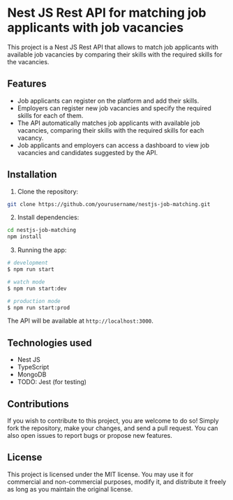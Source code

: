 # Nest JS Rest API for matching job applicants with job vacancies

This project is a Nest JS Rest API that allows to match job applicants with available job vacancies by comparing their skills with the required skills for the vacancies.

## Features

- Job applicants can register on the platform and add their skills.
- Employers can register new job vacancies and specify the required skills for each of them.
- The API automatically matches job applicants with available job vacancies, comparing their skills with the required skills for each vacancy.
- Job applicants and employers can access a dashboard to view job vacancies and candidates suggested by the API.

## Installation

1. Clone the repository:

```bash
git clone https://github.com/yourusername/nestjs-job-matching.git
```

2. Install dependencies:

``` bash
cd nestjs-job-matching
npm install
```

3. Running the app:

```bash
# development
$ npm run start

# watch mode
$ npm run start:dev

# production mode
$ npm run start:prod
```


The API will be available at `http://localhost:3000`.

## Technologies used

- Nest JS
- TypeScript
- MongoDB
- TODO: Jest (for testing) 

## Contributions

If you wish to contribute to this project, you are welcome to do so! Simply fork the repository, make your changes, and send a pull request. You can also open issues to report bugs or propose new features.

## License

This project is licensed under the MIT license. You may use it for commercial and non-commercial purposes, modify it, and distribute it freely as long as you maintain the original license.
